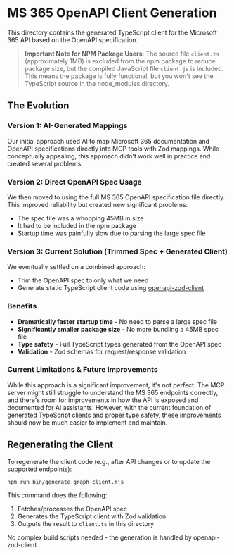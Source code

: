 # MS 365 OpenAPI Client Generation

This directory contains the generated TypeScript client for the Microsoft 365 API based on the OpenAPI specification.

> **Important Note for NPM Package Users**:
> The source file `client.ts` (approximately 1MB) is excluded from the npm package to reduce package size,
> but the compiled JavaScript file `client.js` is included. This means the package is fully functional,
> but you won't see the TypeScript source in the node_modules directory.

## The Evolution

### Version 1: AI-Generated Mappings

Our initial approach used AI to map Microsoft 365 documentation and OpenAPI specifications directly into MCP tools with
Zod mappings. While conceptually appealing, this approach didn't work well in practice and created several problems:

### Version 2: Direct OpenAPI Spec Usage

We then moved to using the full MS 365 OpenAPI specification file directly. This improved reliability but created new
significant problems:

- The spec file was a whopping 45MB in size
- It had to be included in the npm package
- Startup time was painfully slow due to parsing the large spec file

### Version 3: Current Solution (Trimmed Spec + Generated Client)

We eventually settled on a combined approach:

- Trim the OpenAPI spec to only what we need
- Generate static TypeScript client code using [openapi-zod-client](https://github.com/astahmer/openapi-zod-client)

### Benefits

- **Dramatically faster startup time** - No need to parse a large spec file
- **Significantly smaller package size** - No more bundling a 45MB spec file
- **Type safety** - Full TypeScript types generated from the OpenAPI spec
- **Validation** - Zod schemas for request/response validation

### Current Limitations & Future Improvements

While this approach is a significant improvement, it's not perfect. The MCP server might still struggle to understand
the MS 365 endpoints correctly, and there's room for improvements in how the API is exposed and documented for AI
assistants. However, with the current foundation of generated TypeScript clients and proper type safety, these
improvements should now be much easier to implement and maintain.

## Regenerating the Client

To regenerate the client code (e.g., after API changes or to update the supported endpoints):

```
npm run bin/generate-graph-client.mjs
```

This command does the following:

1. Fetches/processes the OpenAPI spec
2. Generates the TypeScript client with Zod validation
3. Outputs the result to `client.ts` in this directory

No complex build scripts needed - the generation is handled by openapi-zod-client.
